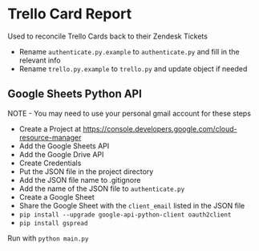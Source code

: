 # Trello Card Report
Used to reconcile Trello Cards back to their Zendesk Tickets

- Rename `authenticate.py.example` to `authenticate.py` and fill in the relevant info
- Rename `trello.py.example` to `trello.py` and update object if needed

## Google Sheets Python API
NOTE - You may need to use your personal gmail account for these steps

- Create a Project at https://console.developers.google.com/cloud-resource-manager
- Add the Google Sheets API
- Add the Google Drive API
- Create Credentials
- Put the JSON file in the project directory
- Add the JSON file name to .gitignore
- Add the name of the JSON file to `authenticate.py`
- Create a Google Sheet
- Share the Google Sheet with the `client_email` listed in the JSON file
- `pip install --upgrade google-api-python-client oauth2client`
- `pip install gspread`

Run with `python main.py`
